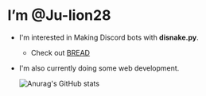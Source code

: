 # I’m **@Ju-lion28**
- I'm interested in Making Discord bots with **disnake.py**.
  - Check out [BREAD](https://top.gg/bot/942865589091827813?s=04b7d5d3a736f)
- I'm also currently doing some web development.

  ![Anurag's GitHub stats](https://github-readme-stats.vercel.app/api?username=Ju-lion28&show_icons=true&theme=dark)
